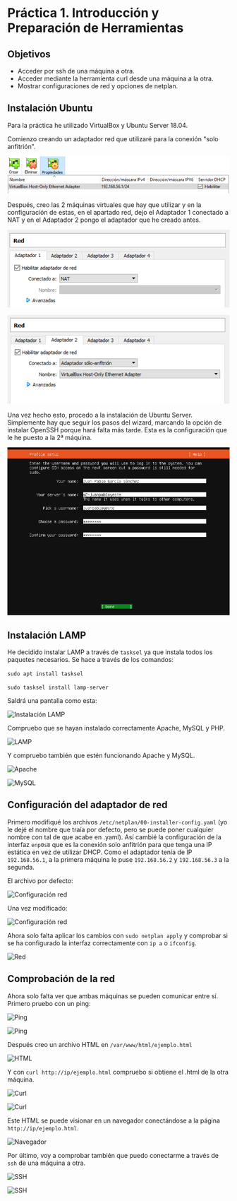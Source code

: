 # Práctica 1. Introducción y Preparación de Herramientas

## Objetivos
- Acceder por ssh de una máquina a otra.
- Acceder mediante la herramienta curl desde una máquina a la otra.
- Mostrar configuraciones de red y opciones de netplan.

## Instalación Ubuntu
Para la práctica he utilizado VirtualBox y Ubuntu Server 18.04.

Comienzo creando un adaptador red que utilizaré para la conexión "solo anfitrión".

![Adaptador red](capturas/1.PNG)

Después, creo las 2 máquinas virtuales que hay que utilizar y en la configuración de estas, en el apartado red, dejo el Adaptador 1 conectado a NAT y en el Adaptador 2 pongo el adaptador que he creado antes.

![Configuración MV](capturas/2.PNG)

![Configuración MV](capturas/3.PNG)

Una vez hecho esto, procedo a la instalación de Ubuntu Server. Simplemente hay que seguir los pasos del wizard, marcando la opción de instalar OpenSSH porque hará falta más tarde. Esta es la configuración que le he puesto a la 2ª máquina.

![Instalación](capturas/4.PNG)

## Instalación LAMP

He decidido instalar LAMP a través de ```tasksel``` ya que instala todos los paquetes necesarios. Se hace a través de los comandos:

```sudo apt install tasksel```

```sudo tasksel install lamp-server```

Saldrá una pantalla como esta:

![Instalación LAMP](capturas/5.PNG)

Compruebo que se hayan instalado correctamente Apache, MySQL y PHP.

![LAMP](capturas/6.PNG)

Y compruebo también que estén funcionando Apache y MySQL.

![Apache](capturas/10.PNG)

![MySQL](capturas/11.PNG)

## Configuración del adaptador de red
Primero modifiqué los archivos ```/etc/netplan/00-installer-config.yaml``` (yo le dejé el nombre que traía por defecto, pero se puede poner cualquier nombre con tal de que acabe en .yaml). Así cambié la configuración de la interfaz ```enp0s8``` que es la conexión solo anfitrión para que tenga una IP estática en vez de utilizar DHCP. Como el adaptador tenía de IP ```192.168.56.1```, a la primera máquina le puse ```192.168.56.2``` y ```192.168.56.3``` a la segunda.

El archivo por defecto:

![Configuración red](capturas/7.PNG)

Una vez modificado:

![Configuración red](capturas/8.PNG)

Ahora solo falta aplicar los cambios con ```sudo netplan apply``` y comprobar si se ha configurado la interfaz correctamente con ```ip a``` o ```ifconfig```.

![Red](capturas/9.PNG)

## Comprobación de la red

Ahora solo falta ver que ambas máquinas se pueden comunicar entre sí. Primero pruebo con un ping:

![Ping](capturas/17.PNG)

![Ping](capturas/18.PNG)

Después creo un archivo HTML en ```/var/www/html/ejemplo.html``` 

![HTML](capturas/13.PNG)

Y con ```curl http://ip/ejemplo.html``` compruebo si obtiene el .html de la otra máquina.

![Curl](capturas/12.PNG)

![Curl](capturas/14.PNG)

Este HTML se puede visionar en un navegador conectándose a la página ```http://ip/ejemplo.html```.

![Navegador](capturas/19.PNG)

Por último, voy a comprobar también que puedo conectarme a través de ```ssh``` de una máquina a otra.

![SSH](capturas/15.PNG)

![SSH](capturas/16.PNG)
